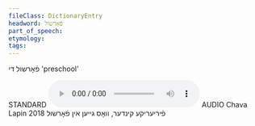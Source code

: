 ```yaml
---
fileClass: DictionaryEntry
headword: פֿאָרשול
part_of_speech: 
etymology: 
tags: 
---
```

פֿאָרשול
די
'preschool'

STANDARD
<audio controls src="https://ia801509.us.archive.org/2/items/ChavaLapin/forshul%20-%20firyerike%20kinder%20vos%20geyen%20in%20forshul%20-%20Chava%20Lapin%2028%20June%202018.mp3"></audio>
AUDIO Chava Lapin 2018
פֿיריעריקע קינדער, וואָס גייען אין פֿאָרשול